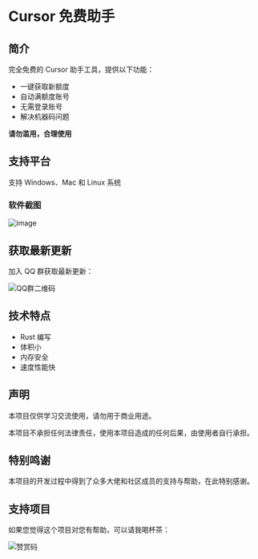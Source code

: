 # Cursor 免费助手

## 简介

完全免费的 Cursor 助手工具，提供以下功能：
- 一键获取新额度
- 自动满额度账号
- 无需登录账号
- 解决机器码问题

**请勿滥用，合理使用**

## 支持平台

支持 Windows、Mac 和 Linux 系统

### 软件截图

![image](https://github.com/user-attachments/assets/e463481e-649c-4c22-acf6-ffa34043eb95)

## 获取最新更新

加入 QQ 群获取最新更新：

![QQ群二维码](https://github.com/user-attachments/assets/db5a470a-a7ba-4dc0-91bf-506448b00479)


## 技术特点

- Rust 编写
- 体积小
- 内存安全
- 速度性能快

## 声明

本项目仅供学习交流使用，请勿用于商业用途。

本项目不承担任何法律责任，使用本项目造成的任何后果，由使用者自行承担。

## 特别鸣谢

本项目的开发过程中得到了众多大佬和社区成员的支持与帮助，在此特别感谢。

## 支持项目

如果您觉得这个项目对您有帮助，可以请我喝杯茶：

![赞赏码](https://github.com/user-attachments/assets/861cb471-d580-441c-acab-89bf30bdc45d)
